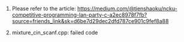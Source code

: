 1. Please refer to the article: https://medium.com/@tienshaoku/ncku-competitive-programming-lan-party-c-a2ec8978f7fb?source=friends_link&sk=d6be7d29dec2dfd787ce901c9fef8a88

2. mixture_cin_scanf.cpp: failed code

